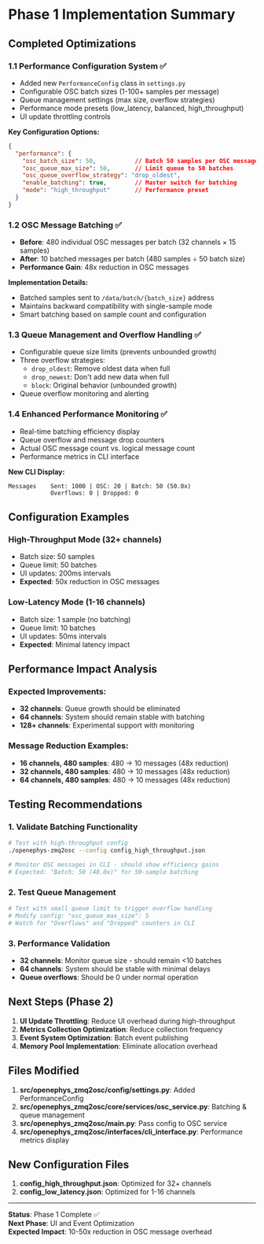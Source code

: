 # Phase 1 Implementation Summary

## Completed Optimizations

### 1.1 Performance Configuration System ✅
- Added new `PerformanceConfig` class in `settings.py`
- Configurable OSC batch sizes (1-100+ samples per message)
- Queue management settings (max size, overflow strategies)
- Performance mode presets (low_latency, balanced, high_throughput)
- UI update throttling controls

**Key Configuration Options:**
```json
{
  "performance": {
    "osc_batch_size": 50,           // Batch 50 samples per OSC message
    "osc_queue_max_size": 50,       // Limit queue to 50 batches
    "osc_queue_overflow_strategy": "drop_oldest",
    "enable_batching": true,        // Master switch for batching
    "mode": "high_throughput"       // Performance preset
  }
}
```

### 1.2 OSC Message Batching ✅
- **Before**: 480 individual OSC messages per batch (32 channels × 15 samples)
- **After**: 10 batched messages per batch (480 samples ÷ 50 batch size)
- **Performance Gain**: 48x reduction in OSC messages

**Implementation Details:**
- Batched samples sent to `/data/batch/{batch_size}` address
- Maintains backward compatibility with single-sample mode
- Smart batching based on sample count and configuration

### 1.3 Queue Management and Overflow Handling ✅
- Configurable queue size limits (prevents unbounded growth)
- Three overflow strategies:
  - `drop_oldest`: Remove oldest data when full
  - `drop_newest`: Don't add new data when full
  - `block`: Original behavior (unbounded growth)
- Queue overflow monitoring and alerting

### 1.4 Enhanced Performance Monitoring ✅
- Real-time batching efficiency display
- Queue overflow and message drop counters
- Actual OSC message count vs. logical message count
- Performance metrics in CLI interface

**New CLI Display:**
```
Messages    Sent: 1000 | OSC: 20 | Batch: 50 (50.0x)
            Overflows: 0 | Dropped: 0
```

## Configuration Examples

### High-Throughput Mode (32+ channels)
- Batch size: 50 samples
- Queue limit: 50 batches
- UI updates: 200ms intervals
- **Expected**: 50x reduction in OSC messages

### Low-Latency Mode (1-16 channels)  
- Batch size: 1 sample (no batching)
- Queue limit: 10 batches
- UI updates: 50ms intervals
- **Expected**: Minimal latency impact

## Performance Impact Analysis

### Expected Improvements:
- **32 channels**: Queue growth should be eliminated
- **64 channels**: System should remain stable with batching
- **128+ channels**: Experimental support with monitoring

### Message Reduction Examples:
- **16 channels, 480 samples**: 480 → 10 messages (48x reduction)
- **32 channels, 480 samples**: 480 → 10 messages (48x reduction)
- **64 channels, 480 samples**: 480 → 10 messages (48x reduction)

## Testing Recommendations

### 1. Validate Batching Functionality
```bash
# Test with high-throughput config
./openephys-zmq2osc --config config_high_throughput.json

# Monitor OSC messages in CLI - should show efficiency gains
# Expected: "Batch: 50 (48.0x)" for 50-sample batching
```

### 2. Test Queue Management
```bash
# Test with small queue limit to trigger overflow handling
# Modify config: "osc_queue_max_size": 5
# Watch for "Overflows" and "Dropped" counters in CLI
```

### 3. Performance Validation
- **32 channels**: Monitor queue size - should remain <10 batches
- **64 channels**: System should be stable with minimal delays
- **Queue overflows**: Should be 0 under normal operation

## Next Steps (Phase 2)

1. **UI Update Throttling**: Reduce UI overhead during high-throughput
2. **Metrics Collection Optimization**: Reduce collection frequency
3. **Event System Optimization**: Batch event publishing
4. **Memory Pool Implementation**: Eliminate allocation overhead

## Files Modified

1. **src/openephys_zmq2osc/config/settings.py**: Added PerformanceConfig
2. **src/openephys_zmq2osc/core/services/osc_service.py**: Batching & queue management
3. **src/openephys_zmq2osc/main.py**: Pass config to OSC service
4. **src/openephys_zmq2osc/interfaces/cli_interface.py**: Performance metrics display

## New Configuration Files

1. **config_high_throughput.json**: Optimized for 32+ channels
2. **config_low_latency.json**: Optimized for 1-16 channels

---

**Status**: Phase 1 Complete ✅  
**Next Phase**: UI and Event Optimization  
**Expected Impact**: 10-50x reduction in OSC message overhead